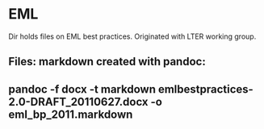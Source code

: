 # EML 

Dir holds files on EML best practices.  Originated with LTER working group.

Files: 
markdown created with pandoc: 
----
 pandoc -f docx -t markdown emlbestpractices-2.0-DRAFT_20110627.docx -o   eml_bp_2011.markdown
---------
